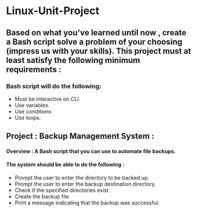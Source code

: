# Linux-Unit-Project


## Based on what you’ve learned until now , create a Bash script solve a problem of your choosing (impress us with your skills). This project must at least satisfy the following minimum requirements :

### Bash script will do the following:
- Must be interactive on CLI.
- Use variables.
- Use conditions
- Use loops.



## Project :  Backup Management System : 

#### Overview : A Bash script that you can use to automate file backups. 

#### The system should be able to do the following :
- Prompt the user to enter the directory to be backed up.
- Prompt the user to enter the backup destination directory.
- Check if the specified directories exist.
- Create the backup file.
- Print a message indicating that the backup was successful.
